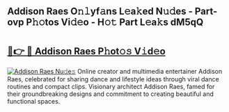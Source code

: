 ## Addison Raes O𝚗𝚕yf𝚊ns L𝚎a𝚔ed N𝚞𝚍es - Part-ovp P𝚑𝚘tos Vi𝚍𝚎o - H𝚘𝚝 Part L𝚎a𝚔s dM5qQ

# <h2><a href="http://kf5u8w.oniu.top/?m=Addison+Raes">🔗👉 🔴 Addison Raes P𝚑ot𝚘𝚜 V𝚒d𝚎o</a></h2>

[![Addison Raes Nu𝚍e𝚜](https://i.imgur.com/0qMVB7G.gif)](http://kf5u8w.oniu.top/?m=Addison+Raes)
Online creator and multimedia entertainer Addison Raes, celebrated for sharing dance and lifestyle ideas through viral dance routines and compact clips. Visionary architect Addison Raes, famed for their groundbreaking designs and commitment to creating beautiful and functional spaces.  
